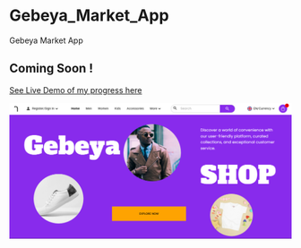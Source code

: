 # Gebeya_Market_App
Gebeya Market App
 ## Coming Soon !
 [See Live Demo of my progress here](https://gebeyamarketapp.onrender.com/)

 ![Home Page](src/Assets/Screenshots/homepage.png)